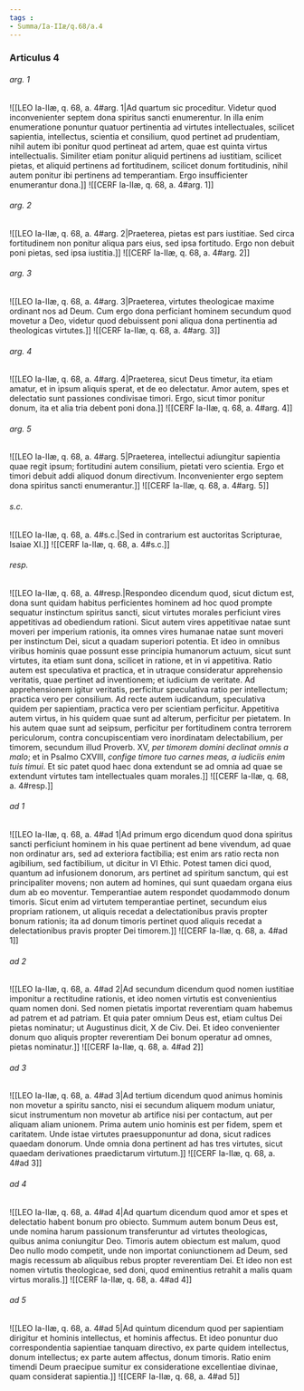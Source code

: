 ```yaml
---
tags : 
- Summa/Ia-IIæ/q.68/a.4
---
```


### Articulus 4

###### arg. 1
![[LEO Ia-IIæ, q. 68, a. 4#arg. 1|Ad quartum sic proceditur. Videtur quod inconvenienter septem dona spiritus sancti enumerentur. In illa enim enumeratione ponuntur quatuor pertinentia ad virtutes intellectuales, scilicet sapientia, intellectus, scientia et consilium, quod pertinet ad prudentiam, nihil autem ibi ponitur quod pertineat ad artem, quae est quinta virtus intellectualis. Similiter etiam ponitur aliquid pertinens ad iustitiam, scilicet pietas, et aliquid pertinens ad fortitudinem, scilicet donum fortitudinis, nihil autem ponitur ibi pertinens ad temperantiam. Ergo insufficienter enumerantur dona.]]
![[CERF Ia-IIæ, q. 68, a. 4#arg. 1]]

###### arg. 2
![[LEO Ia-IIæ, q. 68, a. 4#arg. 2|Praeterea, pietas est pars iustitiae. Sed circa fortitudinem non ponitur aliqua pars eius, sed ipsa fortitudo. Ergo non debuit poni pietas, sed ipsa iustitia.]]
![[CERF Ia-IIæ, q. 68, a. 4#arg. 2]]

###### arg. 3
![[LEO Ia-IIæ, q. 68, a. 4#arg. 3|Praeterea, virtutes theologicae maxime ordinant nos ad Deum. Cum ergo dona perficiant hominem secundum quod movetur a Deo, videtur quod debuissent poni aliqua dona pertinentia ad theologicas virtutes.]]
![[CERF Ia-IIæ, q. 68, a. 4#arg. 3]]

###### arg. 4
![[LEO Ia-IIæ, q. 68, a. 4#arg. 4|Praeterea, sicut Deus timetur, ita etiam amatur, et in ipsum aliquis sperat, et de eo delectatur. Amor autem, spes et delectatio sunt passiones condivisae timori. Ergo, sicut timor ponitur donum, ita et alia tria debent poni dona.]]
![[CERF Ia-IIæ, q. 68, a. 4#arg. 4]]

###### arg. 5
![[LEO Ia-IIæ, q. 68, a. 4#arg. 5|Praeterea, intellectui adiungitur sapientia quae regit ipsum; fortitudini autem consilium, pietati vero scientia. Ergo et timori debuit addi aliquod donum directivum. Inconvenienter ergo septem dona spiritus sancti enumerantur.]]
![[CERF Ia-IIæ, q. 68, a. 4#arg. 5]]

###### s.c.
![[LEO Ia-IIæ, q. 68, a. 4#s.c.|Sed in contrarium est auctoritas Scripturae, Isaiae XI.]]
![[CERF Ia-IIæ, q. 68, a. 4#s.c.]]

###### resp.
![[LEO Ia-IIæ, q. 68, a. 4#resp.|Respondeo dicendum quod, sicut dictum est, dona sunt quidam habitus perficientes hominem ad hoc quod prompte sequatur instinctum spiritus sancti, sicut virtutes morales perficiunt vires appetitivas ad obediendum rationi. Sicut autem vires appetitivae natae sunt moveri per imperium rationis, ita omnes vires humanae natae sunt moveri per instinctum Dei, sicut a quadam superiori potentia. Et ideo in omnibus viribus hominis quae possunt esse principia humanorum actuum, sicut sunt virtutes, ita etiam sunt dona, scilicet in ratione, et in vi appetitiva. Ratio autem est speculativa et practica, et in utraque consideratur apprehensio veritatis, quae pertinet ad inventionem; et iudicium de veritate. Ad apprehensionem igitur veritatis, perficitur speculativa ratio per intellectum; practica vero per consilium. Ad recte autem iudicandum, speculativa quidem per sapientiam, practica vero per scientiam perficitur. Appetitiva autem virtus, in his quidem quae sunt ad alterum, perficitur per pietatem. In his autem quae sunt ad seipsum, perficitur per fortitudinem contra terrorem periculorum, contra concupiscentiam vero inordinatam delectabilium, per timorem, secundum illud Proverb. XV, *per timorem domini declinat omnis a malo*; et in Psalmo CXVIII, *confige timore tuo carnes meas, a iudiciis enim tuis timui*. Et sic patet quod haec dona extendunt se ad omnia ad quae se extendunt virtutes tam intellectuales quam morales.]]
![[CERF Ia-IIæ, q. 68, a. 4#resp.]]

###### ad 1
![[LEO Ia-IIæ, q. 68, a. 4#ad 1|Ad primum ergo dicendum quod dona spiritus sancti perficiunt hominem in his quae pertinent ad bene vivendum, ad quae non ordinatur ars, sed ad exteriora factibilia; est enim ars ratio recta non agibilium, sed factibilium, ut dicitur in VI Ethic. Potest tamen dici quod, quantum ad infusionem donorum, ars pertinet ad spiritum sanctum, qui est principaliter movens; non autem ad homines, qui sunt quaedam organa eius dum ab eo moventur. Temperantiae autem respondet quodammodo donum timoris. Sicut enim ad virtutem temperantiae pertinet, secundum eius propriam rationem, ut aliquis recedat a delectationibus pravis propter bonum rationis; ita ad donum timoris pertinet quod aliquis recedat a delectationibus pravis propter Dei timorem.]]
![[CERF Ia-IIæ, q. 68, a. 4#ad 1]]

###### ad 2
![[LEO Ia-IIæ, q. 68, a. 4#ad 2|Ad secundum dicendum quod nomen iustitiae imponitur a rectitudine rationis, et ideo nomen virtutis est convenientius quam nomen doni. Sed nomen pietatis importat reverentiam quam habemus ad patrem et ad patriam. Et quia pater omnium Deus est, etiam cultus Dei pietas nominatur; ut Augustinus dicit, X de Civ. Dei. Et ideo convenienter donum quo aliquis propter reverentiam Dei bonum operatur ad omnes, pietas nominatur.]]
![[CERF Ia-IIæ, q. 68, a. 4#ad 2]]

###### ad 3
![[LEO Ia-IIæ, q. 68, a. 4#ad 3|Ad tertium dicendum quod animus hominis non movetur a spiritu sancto, nisi ei secundum aliquem modum uniatur, sicut instrumentum non movetur ab artifice nisi per contactum, aut per aliquam aliam unionem. Prima autem unio hominis est per fidem, spem et caritatem. Unde istae virtutes praesupponuntur ad dona, sicut radices quaedam donorum. Unde omnia dona pertinent ad has tres virtutes, sicut quaedam derivationes praedictarum virtutum.]]
![[CERF Ia-IIæ, q. 68, a. 4#ad 3]]

###### ad 4
![[LEO Ia-IIæ, q. 68, a. 4#ad 4|Ad quartum dicendum quod amor et spes et delectatio habent bonum pro obiecto. Summum autem bonum Deus est, unde nomina harum passionum transferuntur ad virtutes theologicas, quibus anima coniungitur Deo. Timoris autem obiectum est malum, quod Deo nullo modo competit, unde non importat coniunctionem ad Deum, sed magis recessum ab aliquibus rebus propter reverentiam Dei. Et ideo non est nomen virtutis theologicae, sed doni, quod eminentius retrahit a malis quam virtus moralis.]]
![[CERF Ia-IIæ, q. 68, a. 4#ad 4]]

###### ad 5
![[LEO Ia-IIæ, q. 68, a. 4#ad 5|Ad quintum dicendum quod per sapientiam dirigitur et hominis intellectus, et hominis affectus. Et ideo ponuntur duo correspondentia sapientiae tanquam directivo, ex parte quidem intellectus, donum intellectus; ex parte autem affectus, donum timoris. Ratio enim timendi Deum praecipue sumitur ex consideratione excellentiae divinae, quam considerat sapientia.]]
![[CERF Ia-IIæ, q. 68, a. 4#ad 5]]

